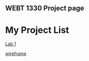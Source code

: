 
## WEBT 1330 Project page

<h1>My Project List</h1>

<a href="helloworld/index.html" target="_blank">Lab 1</a> 

<a href="https://xd.adobe.com/view/33d4b03e-11a9-49c2-b90d-791cdd43d317-6687/" target="_blank">wireframe</a> 

